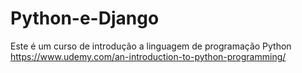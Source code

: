 # Python-e-Django
Este é um curso de introdução a linguagem de programação Python
https://www.udemy.com/an-introduction-to-python-programming/
